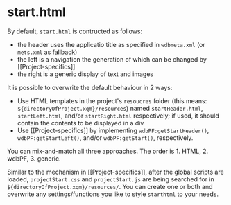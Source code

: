 # start.html
By default, `start.html` is contructed as follows:

- the header uses the applicatio title as specified in `wdbmeta.xml` (or `mets.xml` as fallback)
- the left is a navigation the generation of which can be changed by [[Project-specifics]]
- the right is a generic display of text and images

It is possible to overwrite the default behaviour in 2 ways:
- Use HTML templates in the project's `resoucres` folder (this means: `${directoryOfProject.xqm}/resources`) named
`startHeader.html`, `startLeft.html`, and/or `startRight.html` respectively; if used, it should contain the contents to be displayed in a div
- Use [[Project-specifics]] by implementing `wdbPF:getStartHeader()`, `wdbPF:getStartLeft()`, and/or `wdbPF:getStart()`, respectively.

You can mix-and-match all three approaches. The order is 1. HTML, 2. wdbPF, 3. generic.

Similar to the mechanism in [[Project-specifics]], after the global scripts are loaded, `projectStart.css` and `projectStart.js` are being searched for in `${directoryOfProject.xqm}/resources/`. You can create one or both and overwrite any settings/functions you like to style `starthtml` to your needs.
